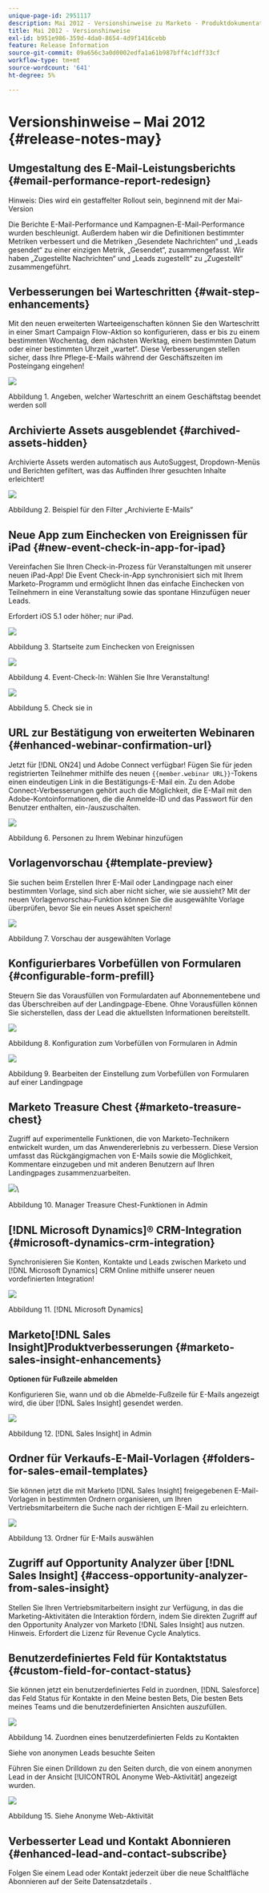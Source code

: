 ```yaml
---
unique-page-id: 2951117
description: Mai 2012 - Versionshinweise zu Marketo - Produktdokumentation
title: Mai 2012 - Versionshinweise
exl-id: b951e986-359d-4da0-8654-4d9f1416cebb
feature: Release Information
source-git-commit: 09a656c3a0d0002edfa1a61b987bff4c1dff33cf
workflow-type: tm+mt
source-wordcount: '641'
ht-degree: 5%

---
```


# Versionshinweise – Mai 2012 {#release-notes-may}

## Umgestaltung des E-Mail-Leistungsberichts {#email-performance-report-redesign}

Hinweis: Dies wird ein gestaffelter Rollout sein, beginnend mit der Mai-Version

Die Berichte E-Mail-Performance und Kampagnen-E-Mail-Performance wurden beschleunigt. Außerdem haben wir die Definitionen bestimmter Metriken verbessert und die Metriken „Gesendete Nachrichten“ und „Leads gesendet“ zu einer einzigen Metrik, „Gesendet“, zusammengefasst. Wir haben „Zugestellte Nachrichten“ und „Leads zugestellt“ zu „Zugestellt“ zusammengeführt.

## Verbesserungen bei Warteschritten {#wait-step-enhancements}

Mit den neuen erweiterten Warteeigenschaften können Sie den Warteschritt in einer Smart Campaign Flow-Aktion so konfigurieren, dass er bis zu einem bestimmten Wochentag, dem nächsten Werktag, einem bestimmten Datum oder einer bestimmten Uhrzeit „wartet“. Diese Verbesserungen stellen sicher, dass Ihre Pflege-E-Mails während der Geschäftszeiten im Posteingang eingehen!

![](assets/image2014-9-23-10-3a14-3a13.png)

Abbildung 1. Angeben, welcher Warteschritt an einem Geschäftstag beendet werden soll

## Archivierte Assets ausgeblendet {#archived-assets-hidden}

Archivierte Assets werden automatisch aus AutoSuggest, Dropdown-Menüs und Berichten gefiltert, was das Auffinden Ihrer gesuchten Inhalte erleichtert!

![](assets/image2014-9-23-10-3a14-3a28.png)

Abbildung 2. Beispiel für den Filter „Archivierte E-Mails“

## Neue App zum Einchecken von Ereignissen für iPad {#new-event-check-in-app-for-ipad}

Vereinfachen Sie Ihren Check-in-Prozess für Veranstaltungen mit unserer neuen iPad-App! Die Event Check-in-App synchronisiert sich mit Ihrem Marketo-Programm und ermöglicht Ihnen das einfache Einchecken von Teilnehmern in eine Veranstaltung sowie das spontane Hinzufügen neuer Leads.

Erfordert iOS 5.1 oder höher; nur iPad.

![](assets/image2014-9-23-10-3a14-3a46.png)

Abbildung 3. Startseite zum Einchecken von Ereignissen

![](assets/image2014-9-23-10-3a15-3a6.png)

Abbildung 4. Event-Check-In: Wählen Sie Ihre Veranstaltung!

![](assets/image2014-9-23-10-3a15-3a27.png)

Abbildung 5. Check sie in

## URL zur Bestätigung von erweiterten Webinaren {#enhanced-webinar-confirmation-url}

Jetzt für [!DNL ON24] und Adobe Connect verfügbar! Fügen Sie für jeden registrierten Teilnehmer mithilfe des neuen `{{member.webinar URL}}`-Tokens einen eindeutigen Link in die Bestätigungs-E-Mail ein. Zu den Adobe Connect-Verbesserungen gehört auch die Möglichkeit, die E-Mail mit den Adobe-Kontoinformationen, die die Anmelde-ID und das Passwort für den Benutzer enthalten, ein-/auszuschalten.

![](assets/image2014-9-23-10-3a15-3a44.png)

Abbildung 6. Personen zu Ihrem Webinar hinzufügen

## Vorlagenvorschau {#template-preview}

Sie suchen beim Erstellen Ihrer E-Mail oder Landingpage nach einer bestimmten Vorlage, sind sich aber nicht sicher, wie sie aussieht? Mit der neuen Vorlagenvorschau-Funktion können Sie die ausgewählte Vorlage überprüfen, bevor Sie ein neues Asset speichern!

![](assets/image2014-9-23-10-3a16-3a4.png)

Abbildung 7. Vorschau der ausgewählten Vorlage

## Konfigurierbares Vorbefüllen von Formularen {#configurable-form-prefill}

Steuern Sie das Vorausfüllen von Formulardaten auf Abonnementebene und das Überschreiben auf der Landingpage-Ebene. Ohne Vorausfüllen können Sie sicherstellen, dass der Lead die aktuellsten Informationen bereitstellt.

![](assets/image2014-9-23-10-3a16-3a22.png)

Abbildung 8. Konfiguration zum Vorbefüllen von Formularen in Admin

![](assets/image2014-9-23-10-3a16-3a34.png)

Abbildung 9. Bearbeiten der Einstellung zum Vorbefüllen von Formularen auf einer Landingpage

## Marketo Treasure Chest {#marketo-treasure-chest}

Zugriff auf experimentelle Funktionen, die von Marketo-Technikern entwickelt wurden, um das Anwendererlebnis zu verbessern. Diese Version umfasst das Rückgängigmachen von E-Mails sowie die Möglichkeit, Kommentare einzugeben und mit anderen Benutzern auf Ihren Landingpages zusammenzuarbeiten.

![](assets/image2014-9-23-10-3a16-3a51.png)\

Abbildung 10. Manager Treasure Chest-Funktionen in Admin

## [!DNL Microsoft Dynamics]® CRM-Integration {#microsoft-dynamics-crm-integration}

Synchronisieren Sie Konten, Kontakte und Leads zwischen Marketo und [!DNL Microsoft Dynamics] CRM Online mithilfe unserer neuen vordefinierten Integration!

![](assets/image2014-9-23-10-3a17-3a6.png)

Abbildung 11. [!DNL Microsoft Dynamics]

## Marketo[!DNL Sales Insight]Produktverbesserungen {#marketo-sales-insight-enhancements}

**Optionen für Fußzeile abmelden**

Konfigurieren Sie, wann und ob die Abmelde-Fußzeile für E-Mails angezeigt wird, die über [!DNL Sales Insight] gesendet werden.

![](assets/image2014-9-23-10-3a17-3a20.png)

Abbildung 12. [!DNL Sales Insight] in Admin

## Ordner für Verkaufs-E-Mail-Vorlagen {#folders-for-sales-email-templates}

Sie können jetzt die mit Marketo [!DNL Sales Insight] freigegebenen E-Mail-Vorlagen in bestimmten Ordnern organisieren, um Ihren Vertriebsmitarbeitern die Suche nach der richtigen E-Mail zu erleichtern.

![](assets/image2014-9-23-10-3a17-3a35.png)

Abbildung 13. Ordner für E-Mails auswählen

## Zugriff auf Opportunity Analyzer über [!DNL Sales Insight] {#access-opportunity-analyzer-from-sales-insight}

Stellen Sie Ihren Vertriebsmitarbeitern insight zur Verfügung, in das die Marketing-Aktivitäten die Interaktion fördern, indem Sie direkten Zugriff auf den Opportunity Analyzer von Marketo [!DNL Sales Insight] aus nutzen. Hinweis. Erfordert die Lizenz für Revenue Cycle Analytics.

## Benutzerdefiniertes Feld für Kontaktstatus {#custom-field-for-contact-status}

Sie können jetzt ein benutzerdefiniertes Feld in zuordnen, [!DNL Salesforce] das Feld Status für Kontakte in den Meine besten Bets, Die besten Bets meines Teams und die benutzerdefinierten Ansichten auszufüllen.

![](assets/image2014-9-23-10-3a17-3a47.png)

Abbildung 14. Zuordnen eines benutzerdefinierten Felds zu Kontakten

Siehe von anonymen Leads besuchte Seiten

Führen Sie einen Drilldown zu den Seiten durch, die von einem anonymen Lead in der Ansicht [!UICONTROL Anonyme Web-Aktivität] angezeigt wurden.

![](assets/image2014-9-23-10-3a17-3a59.png)

Abbildung 15. Siehe Anonyme Web-Aktivität

## Verbesserter Lead und Kontakt Abonnieren {#enhanced-lead-and-contact-subscribe}

Folgen Sie einem Lead oder Kontakt jederzeit über die neue Schaltfläche Abonnieren auf der Seite Datensatzdetails .
